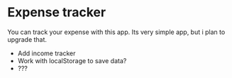 # Expense tracker

You can track your expense with this app. Its very simple app, but i plan to upgrade that. 

- Add income tracker
- Work with localStorage to save data?
- ???
